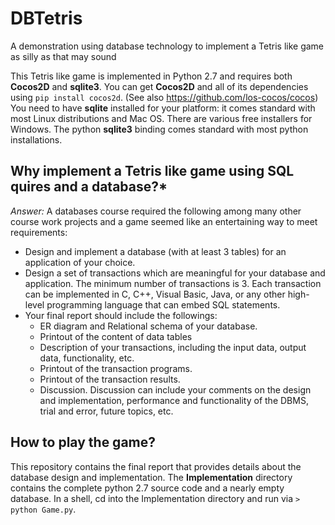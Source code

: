 # DBTetris
A demonstration using database technology to implement a Tetris like game as silly as that may sound


This Tetris like game is implemented in Python 2.7 and requires both **Cocos2D** and **sqlite3**. You can get **Cocos2D** and all of its dependencies using `pip install cocos2d`.  (See also https://github.com/los-cocos/cocos) You need to have **sqlite** installed for your platform: it comes standard with most Linux distributions and Mac OS. There are various free installers for Windows. The python **sqlite3** binding comes standard with most python installations.


## Why implement a Tetris like game using SQL quires and a database?*

*Answer:* A databases course required the following among many other course work projects and a game seemed like an entertaining way to meet requirements:
- Design and implement a database (with at least 3 tables) for an application of your choice.
- Design a set of transactions which are meaningful for your database and application. The minimum number of transactions is 3. Each transaction can be implemented in C, C++, Visual Basic, Java, or any other high-level programming language that can embed SQL statements.
- Your final report should include the followings:
  - ER diagram and Relational schema of your database.
  - Printout of the content of data tables
  - Description of your transactions, including the input data, output data, functionality, etc.
  - Printout of the transaction programs.
  - Printout of the transaction results.
  - Discussion. Discussion can include your comments on the design and implementation, performance and functionality of the DBMS, trial and error, future topics, etc.
  
  
## How to play the game?  
This repository contains the final report that provides details about the database design and implementation.
The **Implementation** directory contains the complete python 2.7 source code and a nearly empty database. In a shell, cd into the Implementation directory and run via `> python Game.py`.
